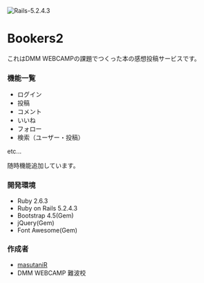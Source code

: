 ![Rails-5.2.4.3](https://img.shields.io/badge/Rails-5.2.4.3-orange)
# Bookers2

これはDMM WEBCAMPの課題でつくった本の感想投稿サービスです。

### 機能一覧

* ログイン
* 投稿
* コメント
* いいね
* フォロー
* 検索（ユーザー・投稿）

etc...

随時機能追加しています。


### 開発環境

* Ruby 2.6.3
* Ruby on Rails 5.2.4.3
* Bootstrap 4.5(Gem)
* jQuery(Gem)
* Font Awesome(Gem)

### 作成者

* [masutaniR](https://github.com/masutaniR "masutaniR")
* DMM WEBCAMP 難波校
